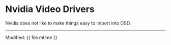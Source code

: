 # Nvidia Video Drivers

Nvidia does not like to make things easy to import into OSD.




---

Modified: {{ file.mtime }}